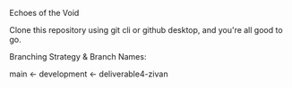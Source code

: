 Echoes of the Void

Clone this repository using git cli or github desktop, and you're all good to go.

Branching Strategy & Branch Names:

main <- development <- deliverable4-zivan